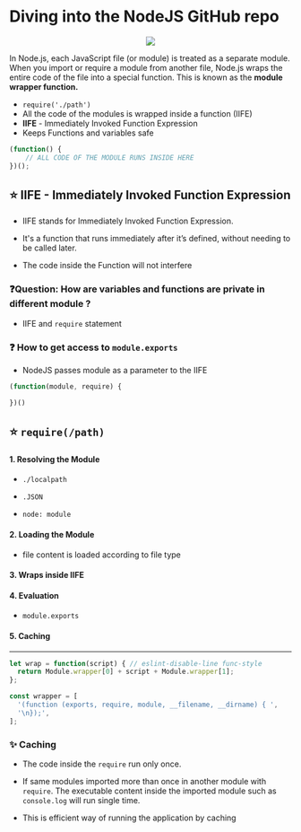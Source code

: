 # Diving into the NodeJS GitHub repo

<div align="center">
<img src="https://opengraph.githubassets.com/ef2685b923460da12fdd51c5a41af12daad7bbacda7f0d7b0c2fb4f4f8423462/nodejs/node" />
</div>

In Node.js, each JavaScript file (or module) is treated as a separate module. When you import or require a module from another file, Node.js wraps the entire code of the file into a special function. This is known as the **module wrapper function.**

* `require('./path')`
* All the code of the modules is wrapped inside a function (IIFE)
* **IIFE** - Immediately Invoked Function Expression
* Keeps Functions and variables safe

```js
(function() {
    // ALL CODE OF THE MODULE RUNS INSIDE HERE
})();
```

## ⭐ IIFE - Immediately Invoked Function Expression

* IIFE stands for Immediately Invoked Function Expression.

* It's a function that runs immediately after it’s defined, without needing to be called later.

* The code inside the Function will not interfere

### ❓Question: How are variables and functions are private in different module ?

* IIFE and `require` statement 

### ❓ How to get access to `module.exports`

* NodeJS passes module as a parameter to the IIFE 

```js
(function(module, require) {

})()
```

## ⭐ `require(/path)`

#### 1. Resolving the Module 
    
* `./localpath`

* `.JSON`
* `node: module`

#### 2. Loading the Module 

* file content is loaded according to file type 

#### 3. Wraps inside IIFE

#### 4. Evaluation 

* `module.exports`

#### 5. Caching  

---

```js
let wrap = function(script) { // eslint-disable-line func-style
  return Module.wrapper[0] + script + Module.wrapper[1];
};

const wrapper = [
  '(function (exports, require, module, __filename, __dirname) { ',
  '\n});',
];
```

### ✨ Caching 

* The code inside the `require` run only once.

* If same modules imported more than once in another module with `require`. The executable content inside the imported module such as `console.log` will run single time. 

* This is efficient way of running the application by caching